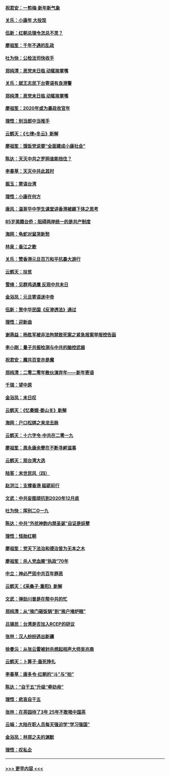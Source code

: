 #### [祝君安：一剪梅‧新年新气象](../pages/nsc993/n11776340.md?t=01090655) 
#### [关乐：小康年 大役现](../pages/nsc993/n11774213.md?t=01090655) 
#### [伍新：红朝总理令怎总不灵？](../pages/nsc993/n11770813.md?t=01090655) 
#### [廖祖笙：千年不遇的乱政](../pages/nsc993/n11770373.md?t=01090655) 
#### [吐为快：公检法司快收手](../pages/nsc993/n11770359.md?t=01090655) 
#### [郑纯清：恶党末日临 动辄挨掌嘴](../pages/nsc993/n11769912.md?t=01090655) 
#### [关乐：就王志民下台寄语有良港警](../pages/nsc993/n11769903.md?t=01090655) 
#### [郑纯清：恶党末日临 动辄挨掌嘴](../pages/nsc993/n11769356.md?t=01090655) 
#### [廖祖笙：2020年或为暴政收官年](../pages/nsc993/n11768216.md?t=01090655) 
#### [理悟：别当郎中当推手](../pages/nsc993/n11768243.md?t=01090655) 
#### [云鹤天：《七律▪冬云》新解](../pages/nsc993/n11768204.md?t=01090655) 
#### [廖祖笙：饿饭党说要“全面建成小康社会”](../pages/nsc993/n11767482.md?t=01090655) 
#### [陈达：天灭中共之罗网谁能挡住？](../pages/nsc993/n11767465.md?t=01090655) 
#### [李春草：天灭中共此其时](../pages/nsc993/n11767452.md?t=01090655) 
#### [振玉：寄语台湾](../pages/nsc993/n11767432.md?t=01090655) 
#### [理悟：小康在何方](../pages/nsc993/n11767394.md?t=01090655) 
#### [唐风：温哥华中学生课堂讲香港被踢下体之思考](../pages/nsc993/n11766848.md?t=01090655) 
#### [85岁美籍台侨：阻碍两岸统一的是共产制度](../pages/nsc993/n11765043.md?t=01090655) 
#### [海网：龟蛇对鼠哭新愁](../pages/nsc993/n11764895.md?t=01090655) 
#### [林泉：香江之歌](../pages/nsc993/n11764415.md?t=01090655) 
#### [关乐：赞香港元旦百万和平抗暴大游行](../pages/nsc993/n11764382.md?t=01090655) 
#### [云鹤天：扶贫](../pages/nsc993/n11764245.md?t=01090655) 
#### [雪绮：见群鸡退鹰  反观中共末日](../pages/nsc993/n11762112.md?t=01090655) 
#### [金浴凤：元旦寄语迷中帝](../pages/nsc993/n11761788.md?t=01090655) 
#### [伍新：贺中华民国《反渗透法》通过](../pages/nsc993/n11761994.md?t=01090655) 
#### [理悟：迎新曲](../pages/nsc993/n11761152.md?t=01090655) 
#### [谢燕益：杨胜军被非法拘禁致死案之紧急报案举报控告函](../pages/nsc993/n11756134.md?t=01090655) 
#### [李小刚：量子共振检测与中共的脑控武器](../pages/nsc993/n11754518.md?t=01090655) 
#### [祝君安：魔共百变亦是魔](../pages/nsc993/n11754469.md?t=01090655) 
#### [郑纯清：二零二零年散伙演弃年——新年寄语](../pages/nsc993/n11754195.md?t=01090655) 
#### [千瑞：望中原](../pages/nsc993/n11754159.md?t=01090655) 
#### [金浴凤：末日叹](../pages/nsc993/n11752359.md?t=01090655) 
#### [云鹤天：《忆秦娥‧娄山关》新解](../pages/nsc993/n11752348.md?t=01090655) 
#### [海网：户口松绑之来龙去脉](../pages/nsc993/n11752328.md?t=01090655) 
#### [云鹤天：十六字令‧中共在二零一九](../pages/nsc993/n11752305.md?t=01090655) 
#### [廖祖笙：周永康余孽在不断寻衅滋事](../pages/nsc993/n11751013.md?t=01090655) 
#### [云鹤天：观台湾大选](../pages/nsc993/n11751007.md?t=01090655) 
#### [陆客：末世民风（四）](../pages/nsc993/n11749203.md?t=01090655) 
#### [赵洪江：支撑香港 砥砺前行](../pages/nsc993/n11748482.md?t=01090655) 
#### [文武：中共妄图顽抗到2020年12月底](../pages/nsc993/n11748446.md?t=01090655) 
#### [吐为快：挥别二O一九](../pages/nsc993/n11748411.md?t=01090655) 
#### [陈达：中共“外扰神韵内禁圣诞”自证是妖孽](../pages/nsc993/n11748226.md?t=01090655) 
#### [理悟：怪胎红朝](../pages/nsc993/n11748206.md?t=01090655) 
#### [廖祖笙：党天下法治和德治皆为无本之木](../pages/nsc993/n11748135.md?t=01090655) 
#### [廖祖笙：杀人党血腥“执政”70年](../pages/nsc993/n11745144.md?t=01090655) 
#### [中立：神必严惩中共百年罪恶](../pages/nsc993/n11744970.md?t=01090655) 
#### [云鹤天：《采桑子‧重阳》新解](../pages/nsc993/n11744948.md?t=01090655) 
#### [文武：弹劾川普是在帮中共的忙](../pages/nsc993/n11744758.md?t=01090655) 
#### [郑纯清：从“挨门砸饭锅”到“挨户堵炉眼”](../pages/nsc993/n11744745.md?t=01090655) 
#### [吕锡民：台湾是否加入RCEP的研议](../pages/nsc993/n11744701.md?t=01090655) 
#### [张林：汉人纷纷逃出新疆](../pages/nsc993/n11743530.md?t=01090655) 
#### [徐曼沅：从张云雷被封杀想起相声大师吴兆南](../pages/nsc993/n11741816.md?t=01090655) 
#### [云鹤天：卜算子‧垂死挣扎](../pages/nsc993/n11739956.md?t=01090655) 
#### [李春草：唐多令‧红朝的“斗”与“拍”](../pages/nsc993/n11739830.md?t=01090655) 
#### [陈达：“自干五”升级“牵妨母”](../pages/nsc993/n11739724.md?t=01090655) 
#### [理悟：悲哀自干五](../pages/nsc993/n11739547.md?t=01090655) 
#### [张林：在茶园待了3年 25年不敢喝中国茶](../pages/nsc993/n11739240.md?t=01090655) 
#### [云端：大陆在职人员每天强迫学“学习强国”](../pages/nsc993/n11738735.md?t=01090655) 
#### [金浴凤：林郑之夫的渊默](../pages/nsc993/n11737735.md?t=01090655) 
#### [理悟：叹私企](../pages/nsc993/n11737715.md?t=01090655) 

----
#### [ >>> 更早内容 <<< ](../indexes/nsc993-earlier.md)
